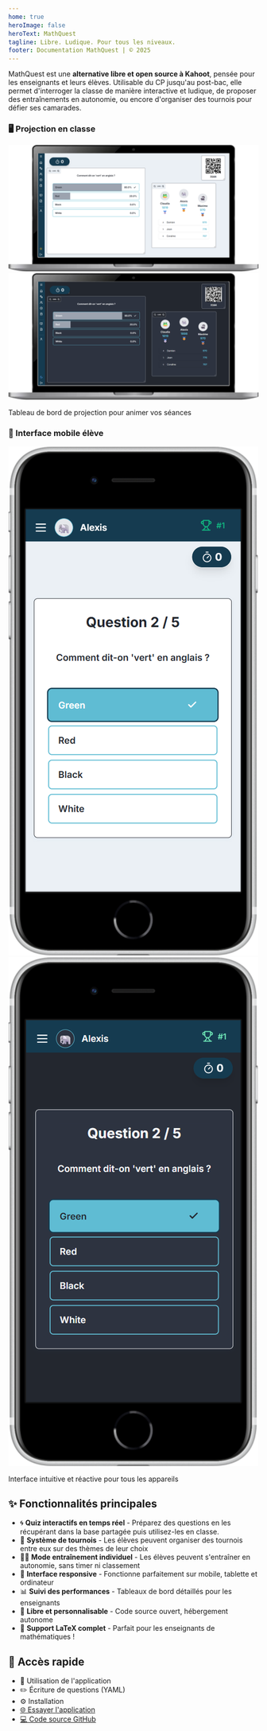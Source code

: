 ```yaml
---
home: true
heroImage: false
heroText: MathQuest
tagline: Libre. Ludique. Pour tous les niveaux.
footer: Documentation MathQuest | © 2025
---
```



MathQuest est une **alternative libre et open source à Kahoot**, pensée pour les enseignants et leurs élèves. Utilisable du CP jusqu'au post-bac, elle permet d'interroger la classe de manière interactive et ludique, de proposer des entraînements en autonomie, ou encore d'organiser des tournois pour défier ses camarades.

<div class="screenshots-grid">
  <div class="screenshot-container">
    <h3>🖥️ Projection en classe</h3>
    <img src="/screenshots/desktop-projection-light.png" alt="Projection MathQuest - thème clair" class="theme-screenshot screenshot-light projection-screenshot">
    <img src="/screenshots/desktop-projection-dark.png" alt="Projection MathQuest - thème sombre" class="theme-screenshot screenshot-dark projection-screenshot">
    <p>Tableau de bord de projection pour animer vos séances</p>
  </div>
  
  <div class="screenshot-container">
    <h3>📱 Interface mobile élève</h3>
    <img src="/screenshots/live-phone-light.png" alt="Interface mobile MathQuest - thème clair" class="theme-screenshot screenshot-light mobile-screenshot">
    <img src="/screenshots/live-phone-dark.png" alt="Interface mobile MathQuest - thème sombre" class="theme-screenshot screenshot-dark mobile-screenshot">
    <p>Interface intuitive et réactive pour tous les appareils</p>
  </div>
</div>

## ✨ Fonctionnalités principales

- 🌀 **Quiz interactifs en temps réel** - Préparez des questions en les récupérant dans la base partagée puis utilisez-les en classe.
- 👥 **Système de tournois** - Les élèves peuvent organiser des tournois entre eux sur des thèmes de leur choix
- 🏋️‍♂️ **Mode entraînement individuel** - Les élèves peuvent s'entraîner en autonomie, sans timer ni classement
- 📱 **Interface responsive** - Fonctionne parfaitement sur mobile, tablette et ordinateur  
- 📊 **Suivi des performances** - Tableaux de bord détaillés pour les enseignants
- 🔧 **Libre et personnalisable** - Code source ouvert, hébergement autonome
- 📐 **Support LaTeX complet** - Parfait pour les enseignants de mathématiques !

## 🚀 Accès rapide

- <RouterLink to="/utilisation/">📖 Utilisation de l'application</RouterLink>
- <RouterLink to="/questions-yaml/">✏️ Écriture de questions (YAML)</RouterLink>
- <RouterLink to="/installation/">⚙️ Installation</RouterLink>
- [🌐 Essayer l'application](https://mathquest.alexisfles.ch)
- [💻 Code source GitHub](https://github.com/alexisflesch/mathquest)
